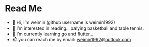 # Read Me
- 👋 Hi, I’m weimin (github username is weimin1992)
- 👀 I’m interested in reading、palying basketball and table tennis.
- 🌱 I’m currently learning go and flutter...
- 📫 you can reach me by email: weimin1992@outlook.com

<!---
weimin1992/weimin1992 is a ✨ special ✨ repository because its `README.md` (this file) appears on your GitHub profile.
You can click the Preview link to take a look at your changes.
--->
